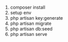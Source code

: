 1) composer install
2) setup env
3) php artisan key:generate
4) php artisan migrate
5) php artisan db:seed
6) php artisan serve
